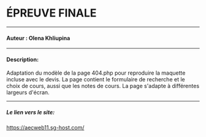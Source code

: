 # ÉPREUVE FINALE
___
#### Auteur : Olena Khliupina
___
#### Description: 

Adaptation du modèle de la page 404.php pour reproduire la maquette incluse avec le devis. La page contient le formulaire de recherche et le choix de cours, aussi que les notes de cours. La page s'adapte à différentes largeurs d'écran.
___

##### Le lien vers le site: 
https://aecweb11.sg-host.com/